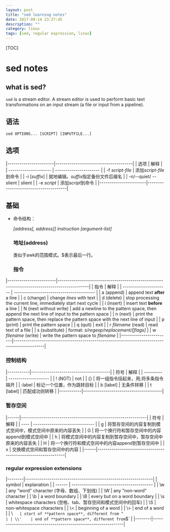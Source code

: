 ```yaml
---
layout: post
title: "sed learning notes"
date: 2017-09-14 23:27:45
description: ""
category: linux
tags: [sed, regular expression, linux]
---
```


[TOC]

# sed notes

## what is sed?

`sed` is a stream editor. A stream editor is used to perform basic text transformations on an input stream (a file or input from a pipeline). 

## 语法

`sed OPTIONS... [SCRIPT] [INPUTFILE...]`

## 选项

|-----------------------|--------------------------------------|
| 选项                  | 解释                                 |
| --------------------- | ----------------------               |
| -f *script-file*      | 添加*script-file*到命令              |
| -i [*suffix*]         | 就地编辑。*suffix*指定备份文件后缀名 |
| -n/--quiet/ -- slient | slient                               |
| -e *script*           | 添加*script*到命令                   |
|-----------------------|--------------------------------------|

## 基础

- 命令结构：

  *[address[, address]] instruction [argument-list]*

  ### 地址(address)

  类似于awk的范围模式。$表示最后一行。

  ### 指令

|------------------------|---------------------------------------------------------------------------------------------|
| 指令                   | 解释                                                                                        |
| ---------------------- | ----------------------------------------                                                    |
| a (append)             | append text **after** a line                                                                |
| c (change)             | change *lines* with text                                                                    |
| d (delete)             | stop processing the current line, immediately start next cycle                              |
| i (insert)             | insert text **before** a line                                                               |
| N (next without write) | add a newline to the pattern space, then append the next line of input to the pattern space |
| n (next)               | print the pattern space, then replace the pattern space with the next line of input         |
| p (print)              | print the pattern space                                                                     |
| q (quit)               | exit                                                                                        |
| r *filename* (read)    | read text of a file                                                                         |
| s (substitute)         | format: *s/regexp/replacement/[flags]*                                                      |
| w *filename* (write)   | write the pattern space to *filename*                                                       |
|------------------------|---------------------------------------------------------------------------------------------|

  ### 控制结构

|-----------|---------------------------------------|
| 符号      | 解释                                  |
| --------- | --------------------                  |
| ! (NOT)   | not                                   |
| {}        | 将一组指令括起来，用$;$将多条指令隔开 |
| :label    | 标记一个位置，作为跳转目标            |
| b [label] | 无条件转移                            |
| t [label] | 匹配成功则转移                        |
|-----------|---------------------------------------|

  ### 暂存空间

|------|--------------------------------------------------------------|
| 符号 | 解释                                                         |
| ---- | ------------------------------                               |
| g    | 将暂存空间的内容复制到模式空间中，模式空间中原来的内容丢失   |
| G    | 将一个换行符和暂存空间中的内容append到模式空间中             |
| h    | 将模式空间中的内容复制到暂存空间中，暂存空间中原来的内容丢失 |
| H    | 将一个换行符和模式空间中的内容append到暂存空间中             |
| x    | 交换模式空间和暂存空间中的内容                               |
|------|--------------------------------------------------------------|

  ### regular expression extensions

|--------|---------------------------------------------------------------|
| symbol | explanation                                                   |
| ------ | ----------------------------------------                      |
| \w     | any "word" character (字母、数组、下划线)                     |
| \W     | any "non-word" character                                      |
| \b     | a word boundary                                               |
| \B     | every but on a word boundary                                  |
| \s     | whitespace characters (空格、tab、暂存空间和模式空间中的回车) |
| \S     | non-whitespace characters                                     |
| \\<    | beginning of a word                                           |
| \\>    | end of a word                                                 |
| \\`    | start of **pattern space**, different from ^                  |
| \\'    | end of **pattern space**, different from `$`                  |
|--------|---------------------------------------------------------------|

